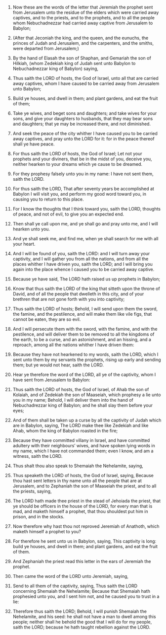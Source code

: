 1. Now these are the words of the letter that Jeremiah the prophet
sent from Jerusalem unto the residue of the elders which were carried
away captives, and to the priests, and to the prophets, and to all the
people whom Nebuchadnezzar had carried away captive from Jerusalem to
Babylon;

2. (After that Jeconiah the king, and the queen, and the
eunuchs, the princes of Judah and Jerusalem, and the carpenters, and
the smiths, were departed from Jerusalem;)

3. By the hand of Elasah
the son of Shaphan, and Gemariah the son of Hilkiah, (whom Zedekiah
king of Judah sent unto Babylon to Nebuchadnezzar king of Babylon)
saying,

4. Thus saith the LORD of hosts, the God of Israel, unto all
that are carried away captives, whom I have caused to be carried away
from Jerusalem unto Babylon;

5. Build ye houses, and dwell in them;
and plant gardens, and eat the fruit of them;

6. Take ye wives, and
beget sons and daughters; and take wives for your sons, and give your
daughters to husbands, that they may bear sons and daughters; that ye
may be increased there, and not diminished.

7. And seek the peace of the city whither I have caused you to be
carried away captives, and pray unto the LORD for it: for in the peace
thereof shall ye have peace.

8. For thus saith the LORD of hosts, the God of Israel; Let not your
prophets and your diviners, that be in the midst of you, deceive you,
neither hearken to your dreams which ye cause to be dreamed.

9. For they prophesy falsely unto you in my name: I have not sent
them, saith the LORD.

10. For thus saith the LORD, That after seventy years be
accomplished at Babylon I will visit you, and perform my good word
toward you, in causing you to return to this place.

11. For I know the thoughts that I think toward you, saith the LORD,
thoughts of peace, and not of evil, to give you an expected end.

12. Then shall ye call upon me, and ye shall go and pray unto me,
and I will hearken unto you.

13. And ye shall seek me, and find me, when ye shall search for me
with all your heart.

14. And I will be found of you, saith the LORD: and I will turn away
your captivity, and I will gather you from all the nations, and from
all the places whither I have driven you, saith the LORD; and I will
bring you again into the place whence I caused you to be carried away
captive.

15. Because ye have said, The LORD hath raised us up prophets in
Babylon;

16. Know that thus saith the LORD of the king that sitteth
upon the throne of David, and of all the people that dwelleth in this
city, and of your brethren that are not gone forth with you into
captivity;

17. Thus saith the LORD of hosts; Behold, I will send
upon them the sword, the famine, and the pestilence, and will make
them like vile figs, that cannot be eaten, they are so evil.

18. And I will persecute them with the sword, with the famine, and
with the pestilence, and will deliver them to be removed to all the
kingdoms of the earth, to be a curse, and an astonishment, and an
hissing, and a reproach, among all the nations whither I have driven
them:

19. Because they have not hearkened to my words, saith the
LORD, which I sent unto them by my servants the prophets, rising up
early and sending them; but ye would not hear, saith the LORD.

20. Hear ye therefore the word of the LORD, all ye of the captivity,
whom I have sent from Jerusalem to Babylon:

21. Thus saith the LORD
of hosts, the God of Israel, of Ahab the son of Kolaiah, and of
Zedekiah the son of Maaseiah, which prophesy a lie unto you in my
name; Behold, I will deliver them into the hand of Nebuchadrezzar king
of Babylon; and he shall slay them before your eyes;

22. And of them
shall be taken up a curse by all the captivity of Judah which are in
Babylon, saying, The LORD make thee like Zedekiah and like Ahab, whom
the king of Babylon roasted in the fire;

23. Because they have
committed villany in Israel, and have committed adultery with their
neighbours’ wives, and have spoken lying words in my name, which I
have not commanded them; even I know, and am a witness, saith the
LORD.

24. Thus shalt thou also speak to Shemaiah the Nehelamite, saying,

25. Thus speaketh the LORD of hosts, the God of Israel, saying,
Because thou hast sent letters in thy name unto all the people that
are at Jerusalem, and to Zephaniah the son of Maaseiah the priest, and
to all the priests, saying,

26. The LORD hath made thee priest in
the stead of Jehoiada the priest, that ye should be officers in the
house of the LORD, for every man that is mad, and maketh himself a
prophet, that thou shouldest put him in prison, and in the stocks.

27. Now therefore why hast thou not reproved Jeremiah of Anathoth,
which maketh himself a prophet to you?

28. For therefore he sent
unto us in Babylon, saying, This captivity is long: build ye houses,
and dwell in them; and plant gardens, and eat the fruit of them.

29. And Zephaniah the priest read this letter in the ears of
Jeremiah the prophet.

30. Then came the word of the LORD unto Jeremiah, saying,

31. Send
to all them of the captivity, saying, Thus saith the LORD concerning
Shemaiah the Nehelamite; Because that Shemaiah hath prophesied unto
you, and I sent him not, and he caused you to trust in a lie:

32. Therefore thus saith the LORD; Behold, I will punish Shemaiah the
Nehelamite, and his seed: he shall not have a man to dwell among this
people; neither shall he behold the good that I will do for my people,
saith the LORD; because he hath taught rebellion against the LORD.